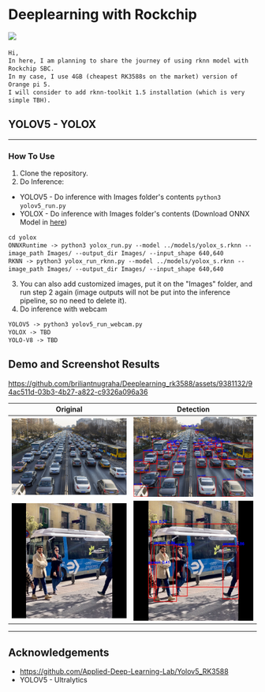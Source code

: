 # Deeplearning with Rockchip

![](orangepi.jpg)

```
Hi,
In here, I am planning to share the journey of using rknn model with Rockchip SBC.
In my case, I use 4GB (cheapest RK3588s on the market) version of Orange pi 5.
I will consider to add rknn-toolkit 1.5 installation (which is very simple TBH).
```

## YOLOV5 - YOLOX

---

### How To Use

1. Clone the repository.
2. Do Inference:
  * YOLOV5 - Do inference with Images folder's contents `python3 yolov5_run.py`
  * YOLOX - Do inference with Images folder's contents (Download ONNX Model in [here](https://github.com/Megvii-BaseDetection/YOLOX/releases/download/0.1.1rc0/yolox_s.onnx))
```
cd yolox
ONNXRuntime -> python3 yolox_run.py --model ../models/yolox_s.rknn --image_path Images/ --output_dir Images/ --input_shape 640,640
RKNN -> python3 yolox_run_rknn.py --model ../models/yolox_s.rknn --image_path Images/ --output_dir Images/ --input_shape 640,640
```
3. You can also add customized images, put it on the "Images" folder, and run step 2 again (image outputs will not be put into the inference pipeline, so no need to delete it).
4. Do inference with webcam
```
YOLOV5 -> python3 yolov5_run_webcam.py
YOLOX -> TBD
YOLO-V8 -> TBD
```

## Demo and Screenshot Results

https://github.com/briliantnugraha/Deeplearning_rk3588/assets/9381132/94ac511d-03b3-4b27-a822-c9326a096a36



|Original|Detection|
|---|---|
| ![](Images/traffic.jpg) | ![](Images/traffic_out.jpg) |
| ![](Images/bus.jpg)| ![](Images/bus_out.jpg) |  |

---

## Acknowledgements

- https://github.com/Applied-Deep-Learning-Lab/Yolov5_RK3588
- YOLOV5 - Ultralytics
